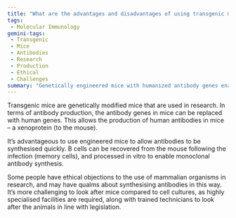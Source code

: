 ```yaml
---
title: "What are the advantages and disadvantages of using transgenic mice in antibody production?"
tags:
 - Molecular Immunology
gemini-tags:
 - Transgenic
 - Mice
 - Antibodies
 - Research
 - Production
 - Ethical
 - Challenges
summary: "Genetically engineered mice with humanized antibody genes enable rapid production of human antibodies for research, although this method raises ethical concerns and requires specialized facilities compared to cell cultures."
---
```

Transgenic mice are genetically modified mice that are used in research. In terms of antibody production, the antibody genes in mice can be replaced with human genes. This allows the production of human antibodies in mice – a xenoprotein (to the mouse). 

It’s advantageous to use engineered mice to allow antibodies to be synthesised quickly. B cells can be recovered from the mouse following the infection (memory cells), and processed in vitro to enable monoclonal antibody synthesis. 

Some people have ethical objections to the use of mammalian organisms in research, and may have qualms about synthesising antibodies in this way. It’s more challenging to look after mice compared to cell cultures, as highly specialised facilities are required, along with trained technicians to look after the animals in line with legislation.